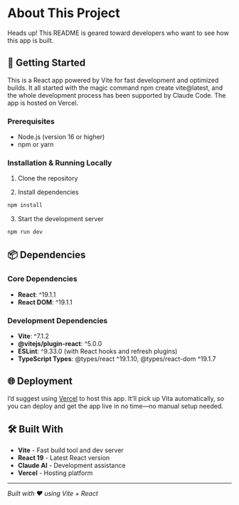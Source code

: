 # About This Project

Heads up! This README is geared toward developers who want to see how this app is built.

## 🚀 Getting Started

This is a React app powered by Vite for fast development and optimized builds. It all started with the magic command npm create vite@latest, and the whole development process has been supported by Claude Code. The app is hosted on Vercel.

### Prerequisites

- Node.js (version 16 or higher)
- npm or yarn

### Installation & Running Locally

1. Clone the repository

2. Install dependencies
```bash
npm install
```

3. Start the development server
```bash
npm run dev
```

## 📦 Dependencies

### Core Dependencies
- **React**: ^19.1.1
- **React DOM**: ^19.1.1

### Development Dependencies
- **Vite**: ^7.1.2
- **@vitejs/plugin-react**: ^5.0.0
- **ESLint**: ^9.33.0 (with React hooks and refresh plugins)
- **TypeScript Types**: @types/react ^19.1.10, @types/react-dom ^19.1.7

## 🌐 Deployment

I’d suggest using [Vercel](https://vercel.com/) to host this app. It’ll pick up Vita automatically, so you can deploy and get the app live in no time—no manual setup needed.

## 🛠️ Built With

- **Vite** - Fast build tool and dev server
- **React 19** - Latest React version
- **Claude AI** - Development assistance
- **Vercel** - Hosting platform

---

*Built with ❤️ using Vite + React*